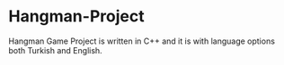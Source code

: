 # Hangman-Project
Hangman Game Project is written in C++ and it is with language options both Turkish and English.
